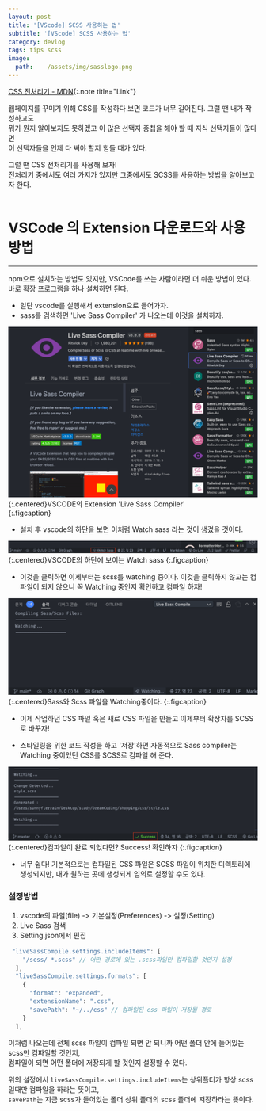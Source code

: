 ```yaml
---
layout: post
title: '[VScode] SCSS 사용하는 법'
subtitle: '[VScode] SCSS 사용하는 법'
category: devlog
tags: tips scss
image:
  path:    /assets/img/sasslogo.png
---
```

[CSS 전처리기 - MDN]:(https://developer.mozilla.org/ko/docs/Glossary/CSS_preprocessor)
[CSS 전처리기 - MDN]{:.note title="Link"}  

웹페이지를 꾸미기 위해 CSS를 작성하다 보면 코드가 너무 길어진다. 그럴 땐 내가 작성하고도  
뭐가 뭔지 알아보지도 못하겠고 이 많은 선택자 중첩을 해야 할 때 자식 선택자들이 많다면  
이 선택자들을 언제 다 써야 할지 힘들 때가 있다.  

그럴 땐 CSS 전처리기를 사용해 보자!  
전처리기 중에서도 여러 가지가 있지만 그중에서도 SCSS를 사용하는 방법을 알아보고자 한다.  
<br>  


<!-- more -->


# VSCode 의 Extension 다운로드와 사용방법  
---  
npm으로 설치하는 방법도 있지만, VSCode를 쓰는 사람이라면 더 쉬운 방법이 있다.  
바로 확장 프로그램을 하나 설치하면 된다.  

* 일단 vscode를 실행해서 extension으로 들어가자.  
* sass를 검색하면 'Live Sass Compiler' 가 나오는데 이것을 설치하자.  

![vscodescss1](/assets/img/tips/2022-01-20-vscode-scss/2022-01-20-vscode-scss1.png){:.centered}VSCODE의 Extension 'Live Sass Compiler'  
{:.figcaption}  

* 설치 후 vscode의 하단을 보면 이처럼 Watch sass 라는 것이 생겼을 것이다.  

![vscodescss2](/assets/img/tips/2022-01-20-vscode-scss/2022-01-20-vscode-scss2.png){:.centered}VSCODE의 하단에 보이는 Watch sass
{:.figcaption}  

* 이것을 클릭하면 이제부터는 scss를 watching 중이다. 이것을 클릭하지 않고는 컴파일이 되지 않으니
꼭 Watching 중인지 확인하고 컴파일 하자!

![vscodescss3](/assets/img/tips/2022-01-20-vscode-scss/2022-01-20-vscode-scss3.png){:.centered}Sass와 Scss 파일을 Watching중이다.
{:.figcaption}  

* 이제 작업하던 CSS 파일 혹은 새로 CSS 파일을 만들고 이제부터 확장자를 SCSS로 바꾸자!

* 스타일링을 위한 코드 작성을 하고 '저장'하면 자동적으로 Sass compiler는 Watching 중이었던 CSS를 SCSS로 컴파일 해 준다.

![vscodescss3](/assets/img/tips/2022-01-20-vscode-scss/2022-01-20-vscode-scss4.png){:.centered}컴파일이 완료 되었다면? Success! 확인하자
{:.figcaption}  

* 너무 쉽다! 기본적으로는 컴파일된 CSS 파일은 SCSS 파일이 위치한 디렉토리에 생성되지만,
내가 원하는 곳에 생성되게 임의로 설정할 수도 있다.

### 설정방법  

1. vscode의 파일(file) -> 기본설정(Preferences) -> 설정(Setting)
2. Live Sass 검색
3. Setting.json에서 편집  

```js
 "liveSassCompile.settings.includeItems": [
    "/scss/ *.scss" // 어떤 경로에 있는 .scss파일만 컴파일할 것인지 설정
  ],
  "liveSassCompile.settings.formats": [
    {
      "format": "expanded",
      "extensionName": ".css",
      "savePath": "~/../css" // 컴파일된 css 파일이 저장될 경로
    }
  ],
```
이처럼 나오는데 전체 scss 파일이 컴파일 되면 안 되니까 어떤 폴더 안에 들어있는 scss만 컴파일할 것인지,  
컴파일이 되면 어떤 폴더에 저장되게 할 것인지 설정할 수 있다.  

위의 설정에서 `liveSassCompile.settings.includeItems`는 상위폴더가 항상 scss일때만 컴파일을 하라는 뜻이고,  
`savePath`는 지금 scss가 들어있는 폴더 상위 폴더의 scss 폴더에 저장하라는 뜻이다.